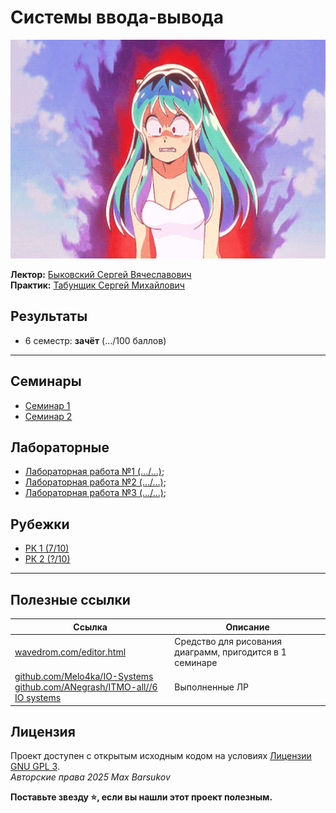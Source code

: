 # Системы ввода-вывода

<img alt="urusei-yatsura" src="https://github.com/maxbarsukov/itmo/blob/master/.docs/urusei-yatsura.gif" height="350">

**Лектор:** [Быковский Сергей Вячеславович](https://my.itmo.ru/persons/142291) \
**Практик:** [Табунщик Сергей Михайлович](https://my.itmo.ru/persons/242548)

## Результаты

- 6 семестр: **зачёт** (.../100 баллов)

---

## Семинары

- [Семинар 1](./семинары/1/)
- [Семинар 2](./семинары/2/)

## Лабораторные

- [Лабораторная работа №1 (.../...)](./лабораторные/lab1/);
- [Лабораторная работа №2 (.../...)](./лабораторные/lab2/);
- [Лабораторная работа №3 (.../...)](./лабораторные/lab3/);

## Рубежки

- [РК 1 (7/10)](./тесты/1.md)
- [РК 2 (?/10)](./тесты/2.md)

---

## Полезные ссылки

| Ссылка | Описание |
| --- | --- |
| [wavedrom.com/editor.html](https://wavedrom.com/editor.html) | Средство для рисования диаграмм, пригодится в 1 семинаре |
| [github.com/Melo4ka/IO-Systems](https://github.com/Melo4ka/IO-Systems) <br> [github.com/ANegrash/ITMO-all//6 IO systems](https://github.com/ANegrash/ITMO-all/tree/master/6%20IO%20systems) | Выполненные ЛР |

## Лицензия <a name="license"></a>

Проект доступен с открытым исходным кодом на условиях [Лицензии GNU GPL 3](https://opensource.org/license/gpl-3-0/). \
*Авторские права 2025 Max Barsukov*

**Поставьте звезду :star:, если вы нашли этот проект полезным.**
